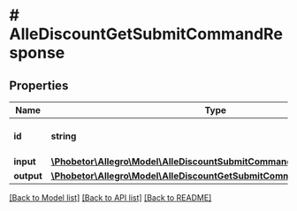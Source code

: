 # # AlleDiscountGetSubmitCommandResponse

## Properties

Name | Type | Description | Notes
------------ | ------------- | ------------- | -------------
**id** | **string** | The id of the command. | [optional]
**input** | [**\Phobetor\Allegro\Model\AlleDiscountSubmitCommandResponseInput**](AlleDiscountSubmitCommandResponseInput.md) |  | [optional]
**output** | [**\Phobetor\Allegro\Model\AlleDiscountGetSubmitCommandResponseOutput**](AlleDiscountGetSubmitCommandResponseOutput.md) |  | [optional]

[[Back to Model list]](../../README.md#models) [[Back to API list]](../../README.md#endpoints) [[Back to README]](../../README.md)
